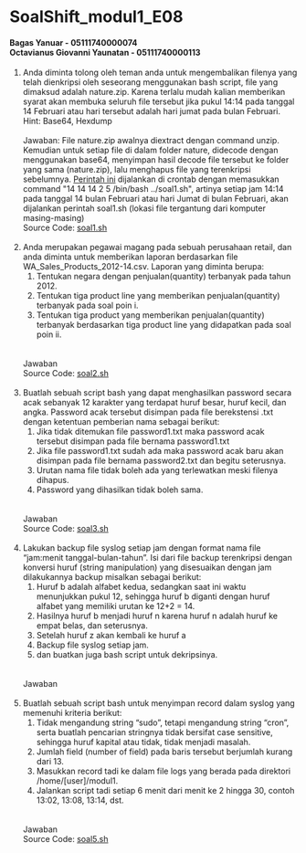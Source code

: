 ﻿# SoalShift_modul1_E08

#### Bagas Yanuar - 05111740000074 <br> Octavianus Giovanni Yaunatan - 05111740000113

<ol>
  <li>Anda diminta tolong oleh teman anda untuk mengembalikan filenya yang telah dienkripsi oleh seseorang menggunakan bash script, file yang dimaksud adalah nature.zip. Karena terlalu mudah kalian memberikan syarat akan membuka seluruh  file tersebut jika pukul 14:14 pada tanggal 14 Februari atau hari tersebut adalah hari jumat pada bulan Februari.
  <br>Hint: Base64, Hexdump
  <br><br>Jawaban: File nature.zip awalnya diextract dengan command unzip. Kemudian untuk setiap file di dalam folder nature, didecode dengan menggunakan base64, menyimpan hasil decode file tersebut ke folder yang sama (nature.zip), lalu menghapus file yang terenkripsi sebelumnya. <a href="/Jawaban/1/soal1.sh">Perintah ini</a> dijalankan di crontab dengan memasukkan command "14 14 14 2 5 /bin/bash ../soal1.sh", artinya setiap jam 14:14 pada tanggal 14 bulan Februari atau hari Jumat di bulan Februari, akan dijalankan perintah soal1.sh (lokasi file tergantung dari komputer masing-masing)<br> Source Code: <a href="/Jawaban/1/soal1.sh">soal1.sh</a>
  </li>
  <br>  
  <li>Anda merupakan pegawai magang pada sebuah perusahaan retail, dan anda diminta untuk memberikan laporan berdasarkan file WA_Sales_Products_2012-14.csv.
  Laporan yang diminta berupa:
  <ol>
    <li>Tentukan negara dengan penjualan(quantity) terbanyak pada tahun 2012.</li>
    <li>Tentukan tiga product line yang memberikan penjualan(quantity) terbanyak pada soal poin i.</li>
    <li>Tentukan tiga product yang memberikan penjualan(quantity) terbanyak berdasarkan tiga product line yang didapatkan pada soal poin ii.</li>
  </ol>
  <br><br>Jawaban
  <br> Source Code: <a href="/Jawaban/2/soal2.sh">soal2.sh</a>
  </li><br>

  <li>Buatlah sebuah script bash yang dapat menghasilkan password secara acak sebanyak 12 karakter yang terdapat huruf besar, huruf kecil, dan angka. Password acak tersebut disimpan pada file berekstensi .txt dengan ketentuan pemberian nama sebagai berikut:

  <ol>
    <li>Jika tidak ditemukan file password1.txt maka password acak tersebut disimpan pada file bernama password1.txt</li>
    <li>Jika file password1.txt sudah ada maka password acak baru akan disimpan pada file bernama password2.txt dan begitu seterusnya.</li>
    <li>Urutan nama file tidak boleh ada yang terlewatkan meski filenya dihapus.</li>
    <li>Password yang dihasilkan tidak boleh sama.</li>
  </ol>
  <br><br>Jawaban
  <br> Source Code: <a href="/Jawaban/3/soal3.sh">soal3.sh</a>
  </li><br>

  <li>Lakukan backup file syslog setiap jam dengan format nama file “jam:menit tanggal-bulan-tahun”. Isi dari file backup terenkripsi dengan konversi huruf (string manipulation) yang disesuaikan dengan jam dilakukannya backup misalkan sebagai berikut:

  <ol>
    <li>Huruf b adalah alfabet kedua, sedangkan saat ini waktu menunjukkan pukul 12, sehingga huruf b diganti dengan huruf alfabet yang memiliki urutan ke 12+2 = 14.</li>
    <li>Hasilnya huruf b menjadi huruf n karena huruf n adalah huruf ke empat belas, dan seterusnya.</li>
    <li>Setelah huruf z akan kembali ke huruf a</li>
    <li>Backup file syslog setiap jam.</li>
    <li>dan buatkan juga bash script untuk dekripsinya.</li>
  </ol>
  <br><br>Jawaban
  </li><br>

  <li>Buatlah sebuah script bash untuk menyimpan record dalam syslog yang memenuhi kriteria berikut:
  <ol>
    <li>Tidak mengandung string “sudo”, tetapi mengandung string “cron”, serta buatlah pencarian stringnya tidak bersifat case sensitive, sehingga huruf kapital atau tidak, tidak menjadi masalah.</li>
    <li>Jumlah field (number of field) pada baris tersebut berjumlah kurang dari 13.</li>
    <li>Masukkan record tadi ke dalam file logs yang berada pada direktori /home/[user]/modul1.</li>
    <li>Jalankan script tadi setiap 6 menit dari menit ke 2 hingga 30, contoh 13:02, 13:08, 13:14, dst.</li>
  </ol>
  <br><br>Jawaban
  <br> Source Code: <a href="/Jawaban/5/soal5.sh">soal5.sh</a>
  </li>
</ol>
